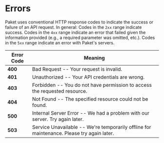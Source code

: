 # Errors

Paket uses conventional HTTP response codes to indicate the success or failure of an API request. In general: Codes in the `2xx` range indicate success. Codes in the `4xx` range indicate an error that failed given the information provided (e.g., a required parameter was omitted, etc.). Codes in the `5xx` range indicate an error with Paket's servers.

Error Code | Meaning
---------- | -------
**400** | Bad Request -- Your request is invalid.
**401** | Unauthorized -- Your API credentials are wrong.
**403** | Forbidden -- You do not have permission to access the requested resource.
**404** | Not Found -- The specified resource could not be found.
**500** | Internal Server Error -- We had a problem with our server. Try again later.
**503** | Service Unavailable -- We're temporarily offline for maintenance. Please try again later.
